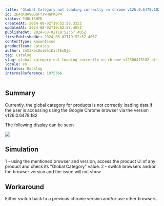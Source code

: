 ```yaml
---
title: 'Global Category not loading correctly on chrome v126.0.6478.182 (Official Build) (64-bit)'
id: 2B4qXQAVBGuFYJwHaPK8P4
status: PUBLISHED
createdAt: 2024-08-02T19:52:56.332Z
updatedAt: 2024-08-02T19:52:57.405Z
publishedAt: 2024-08-02T19:52:57.405Z
firstPublishedAt: 2024-08-02T19:52:57.405Z
contentType: knownIssue
productTeam: Catalog
author: 2mXZkbi0oi061KicTExNjo
tag: Catalog
slug: global-category-not-loading-correctly-on-chrome-v12606478182-official-build-64bit
locale: en
kiStatus: Backlog
internalReference: 1075366
---
```


## Summary


Currently, the global category for products is not correctly loading data if the user is accessing using the Google Chrome browser via the version v126.0.6478.182

The following display can be seen

 ![](https://vtexhelp.zendesk.com/attachments/token/kAdyffwxv7HiGYHQf7LnLmFvI/?name=image.png)


##

## Simulation


1 - using the mentioned browser and version, access the product UI of any product and check its "Global Category" value.
2 - switch browsers and/or the browser version and the issue will not show



##

## Workaround


Either switch back to a previous chrome version and/or use other browsers.





